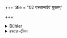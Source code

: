 +++
title = "02 यच्चान्यदेवं युक्तम्"

+++

<details><summary>Bühler</summary>

2. And what else of this kind (is ordained).
</details>

<details><summary>हरदत्त-टीका</summary>

### सूत्रम्
यच्चान्यदेवं युक्तम् २

## टिप्पनी
+++(पूर्वसूत्रे वीक्षताम् ।)+++
</details>
